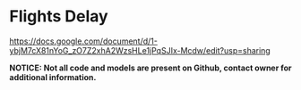 # Flights Delay
https://docs.google.com/document/d/1-ybjM7cX81nYoG_zO7Z2xhA2WzsHLe1jPqSJIx-Mcdw/edit?usp=sharing

**NOTICE: Not all code and models are present on Github, contact owner for additional information.**
